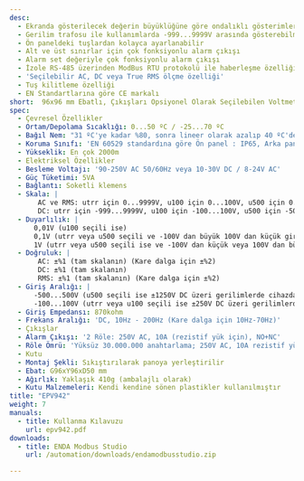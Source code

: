 ```yaml
---
desc:
  - Ekranda gösterilecek değerin büyüklüğüne göre ondalıklı gösterimlerin tümünü seçebilme
  - Gerilim trafosu ile kullanımlarda -999...9999V arasında gösterebilme
  - Ön paneldeki tuşlardan kolayca ayarlanabilir
  - Alt ve üst sınırlar için çok fonksiyonlu alarm çıkışı
  - Alarm set değeriyle çok fonksiyonlu alarm çıkışı
  - İzole RS-485 üzerinden ModBus RTU protokolü ile haberleşme özelliği
  - 'Seçilebilir AC, DC veya True RMS ölçme özelliği'
  - Tuş kilitleme özelliği
  - EN Standartlarına göre CE markalı
short:  96x96 mm Ebatlı, Çıkışları Opsiyonel Olarak Seçilebilen Voltmetre
spec:
  - Çevresel Özellikler
  - Ortam/Depolama Sıcaklığı: 0...50 ºC / -25...70 ºC
  - Bağıl Nem: "31 ºC'ye kadar %80, sonra lineer olarak azalıp 40 ºC'de %50'ye düşen nemde çalışır"
  - Koruma Sınıfı: 'EN 60529 standardına göre Ön panel : IP65, Arka panel : IP20'
  - Yükseklik: En çok 2000m
  - Elektriksel Özellikler
  - Besleme Voltajı: '90-250V AC 50/60Hz veya 10-30V DC / 8-24V AC'
  - Güç Tüketimi: 5VA
  - Bağlantı: Soketli klemens
  - Skala: |
       AC ve RMS: utrr için 0...9999V, u100 için 0...100V, u500 için 0...500V
       DC: utrr için -999...9999V, u100 için -100...100V, u500 için -500...+500V
  - Duyarlılık: |
      0,01V (u100 seçili ise)
      0,1V (utrr veya u500 seçili ve -100V dan büyük 100V dan küçük giriş değerleri için)
      1V (utrr veya u500 seçili ise ve -100V dan küçük veya 100V dan büyük giriş değerleri için)
  - Doğruluk: |
       AC: ±%1 (tam skalanın) (Kare dalga için ±%2)
       DC: ±%1 (tam skalanın)
       RMS: ±%1 (tam skalanın) (Kare dalga için ±%2)
  - Giriş Aralığı: |
      -500...500V (u500 seçili ise ±1250V DC üzeri gerilimlerde cihazda hasar oluşur)
      -100...100V (utrr veya u100 seçili ise ±250V DC üzeri gerilimlerde cihazda hasar oluşur)
  - Giriş Empedansı: 870kohm
  - Frekans Aralığı: 'DC, 10Hz - 200Hz (Kare dalga için 10Hz-70Hz)'
  - Çıkışlar
  - Alarm Çıkışı: '2 Röle: 250V AC, 10A (rezistif yük için), NO+NC'
  - Röle Ömrü: 'Yüksüz 30.000.000 anahtarlama; 250V AC, 10A rezistif yükte 100.000 anahtarlama'
  - Kutu
  - Montaj Şekli: Sıkıştırılarak panoya yerleştirilir
  - Ebat: G96xY96xD50 mm
  - Ağırlık: Yaklaşık 410g (ambalajlı olarak)
  - Kutu Malzemeleri: Kendi kendine sönen plastikler kullanılmıştır
title: "EPV942"
weight: 7
manuals:
  - title: Kullanma Kılavuzu
    url: epv942.pdf
downloads:
  - title: ENDA Modbus Studio
    url: /automation/downloads/endamodbusstudio.zip

---
```

